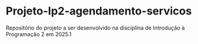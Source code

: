 # Projeto-Ip2-agendamento-servicos
Repositório do projeto a ser desenvolvido na disciplina de Introdução à Programação 2 em 2025.1
